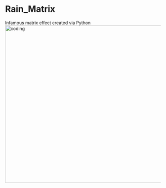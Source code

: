 # Rain_Matrix
Infamous matrix effect created via Python
<img align="right" alt="coding" height="512" width="512" src=https://i.pinimg.com/originals/66/66/cc/6666cc614ec73542d9e9dfa272b6cda0.gif>
